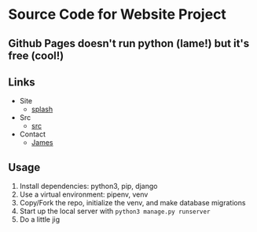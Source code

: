 # Source Code for Website Project

## Github Pages doesn't run python (lame!) but it's free (cool!)

## Links
- Site
  - [splash](https://jimmmyjoe.github.io/)
- Src
  - [src](https://github.com/jimmmyjoe/jimmmyjoe.github.io/)
- Contact
  - [James](https://docs.google.com/document/d/e/2PACX-1vTHSzknSm33UXYDpgz1IUiv3OUc1NGcjimPSzGAT33iAK3oD8oZPwqmMv7n_dc65JAKEHgGcV3NOBBx/pub)

## Usage
1. Install dependencies: python3, pip, django
2. Use a virtual environment: pipenv, venv
3. Copy/Fork the repo, initialize the venv, and make database migrations
4. Start up the local server with `python3 manage.py runserver`
5. Do a little jig
